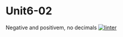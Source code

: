 # Unit6-02
Negative and positivem, no decimals
[![linter](https://github.com/morgan-bronson/Unit6-02/workflows/linter/badge.svg)](https://github.com/marketplace/actions/super-linter)

